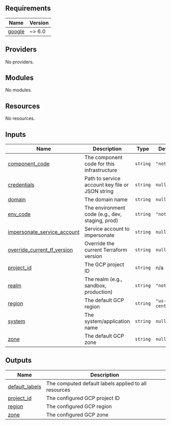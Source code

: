 ## Requirements

| Name | Version |
|------|---------|
| <a name="requirement_google"></a> [google](#requirement\_google) | ~> 6.0 |

## Providers

No providers.

## Modules

No modules.

## Resources

No resources.

## Inputs

| Name | Description | Type | Default | Required |
|------|-------------|------|---------|:--------:|
| <a name="input_component_code"></a> [component\_code](#input\_component\_code) | The component code for this infrastructure | `string` | `"notset"` | no |
| <a name="input_credentials"></a> [credentials](#input\_credentials) | Path to service account key file or JSON string | `string` | `null` | no |
| <a name="input_domain"></a> [domain](#input\_domain) | The domain name | `string` | `null` | no |
| <a name="input_env_code"></a> [env\_code](#input\_env\_code) | The environment code (e.g., dev, staging, prod) | `string` | `"notset"` | no |
| <a name="input_impersonate_service_account"></a> [impersonate\_service\_account](#input\_impersonate\_service\_account) | Service account to impersonate | `string` | `null` | no |
| <a name="input_override_current_tf_version"></a> [override\_current\_tf\_version](#input\_override\_current\_tf\_version) | Override the current Terraform version | `string` | `null` | no |
| <a name="input_project_id"></a> [project\_id](#input\_project\_id) | The GCP project ID | `string` | n/a | yes |
| <a name="input_realm"></a> [realm](#input\_realm) | The realm (e.g., sandbox, production) | `string` | `"notset"` | no |
| <a name="input_region"></a> [region](#input\_region) | The default GCP region | `string` | `"us-central1"` | no |
| <a name="input_system"></a> [system](#input\_system) | The system/application name | `string` | `null` | no |
| <a name="input_zone"></a> [zone](#input\_zone) | The default GCP zone | `string` | `null` | no |

## Outputs

| Name | Description |
|------|-------------|
| <a name="output_default_labels"></a> [default\_labels](#output\_default\_labels) | The computed default labels applied to all resources |
| <a name="output_project_id"></a> [project\_id](#output\_project\_id) | The configured GCP project ID |
| <a name="output_region"></a> [region](#output\_region) | The configured GCP region |
| <a name="output_zone"></a> [zone](#output\_zone) | The configured GCP zone |
